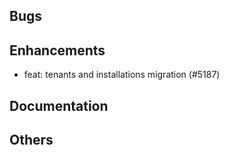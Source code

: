 ## Bugs
## Enhancements
- feat: tenants and installations migration (#5187)
## Documentation
## Others
